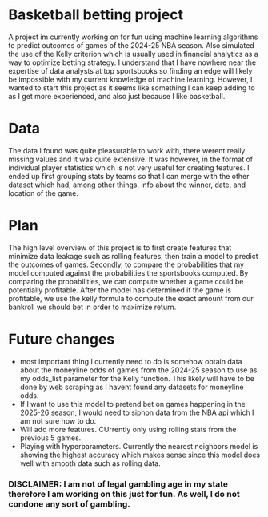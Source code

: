 # Basketball betting project
A project im currently working on for fun using machine learning algorithms to predict outcomes of games of the 2024-25 NBA season. Also simulated the use of the Kelly criterion which is usually used in financial analytics as a way to optimize betting strategy. I understand that I have nowhere near the expertise of data analysts at top sportsbooks so finding an edge will likely be impossible with my current knowledge of machine learning. However, I wanted to start this project as it seems like something I can keep adding to as I get more experienced, and also just because I like basketball.

# Data
The data I found was quite pleasurable to work with, there werent really missing values and it was quite extensive. It was however, in the format of individual player statistics which is not very useful for creating features. I ended up first grouping stats by teams so that I can merge with the other dataset which had, among other things, info about the winner, date, and location of the game.

# Plan
The high level overview of this project is to first create features that minimize data leakage such as rolling features, then train a model to predict the outcomes of games. Secondly, to compare the probabilities that my model computed against the probabilities the sportsbooks computed. By comparing the probabilities, we can compute whether a game could be potentially profitable. After the model has determined if the game is profitable, we use the kelly formula to compute the exact amount from our bankroll we should bet in order to maximize return. 

# Future changes
- most important thing I currently need to do is somehow obtain data about the moneyline odds of games from the 2024-25 season to use as my odds_list parameter for the Kelly function. This likely will have to be done by web scraping as I havent found any datasets for moneyline odds. 
- If I want to use this model to pretend bet on games happening in the 2025-26 season, I would need to siphon data from the NBA api which I am not sure how to do.
- Will add more features. CUrrently only using rolling stats from the previous 5 games.
- Playing with hyperparameters. Currently the nearest neighbors model is showing the highest accuracy which makes sense since this model does well with smooth data such as rolling data. 


### DISCLAIMER: I am not of legal gambling age in my state therefore I am working on this just for fun. As well, I do not condone any sort of gambling.

